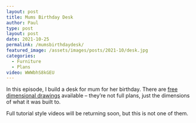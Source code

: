 ```yaml
---
layout: post
title: Mums Birthday Desk
author: Paul
type: post
layout: post
date: 2021-10-25
permalink: /mumsbirthdaydesk/
featured_image: /assets/images/posts/2021-10/desk.jpg
categories:
  - Furniture
  - Plans
video: WWWbhS8kGEU
---
```


In this episode, I build a desk for mum for her birthday. There are [free dimensional drawings](/assets/pdfs/MumsBirthdayDesk.pdf) available – they’re not full plans, just the dimensions of what it was built to.

Full tutorial style videos will be returning soon, but this is not one of them.